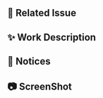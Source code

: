 ## 📌 Related Issue
<!-- 관련있는 이슈 번호(#000)을 적어주세요.
  해당 pull request merge와 함께 이슈를 닫으려면
  closed #Issue_number를 적어주세요. -->
  

## ✨ Work Description
<!-- 구현한 부분에 대해 설명해주세요. -->


## 📢 Notices
<!-- 리뷰어가 집중해서 봐줬으면 하는 부분이 있다면 작성해주세요. -->


## 📷 ScreenShot
<!-- UI 변경이 있다면 스크린샷 첨부해주세요. -->
